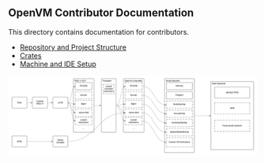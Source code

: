 ## OpenVM Contributor Documentation

This directory contains documentation for contributors.

- [Repository and Project Structure](./repo)
- [Crates](./crates)
- [Machine and IDE Setup](contributor-setup.md)

![](../assets/modularity.png)
